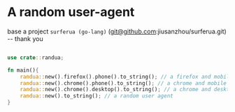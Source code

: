 # A random user-agent

base a project `surferua (go-lang)` (git@github.com:jiusanzhou/surferua.git)  -- thank you

```rs

use crate::randua;

fn main(){
    randua::new().firefox().phone().to_string(); // a firefox and mobile user agent
    randua::new().chrome().phone().to_string(); // a chrome and mobile user agent
    randua::new().chrome().desktop().to_string(); // a chrome and desktop user agent
    randua::new().to_string(); // a random user agent
}

```
